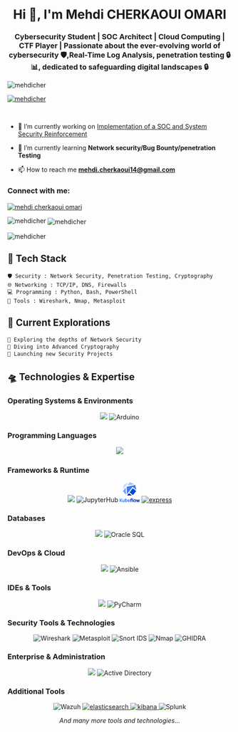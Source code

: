 <h1 align="center">Hi 👋, I'm Mehdi CHERKAOUI OMARI</h1>
<h3 align="center">Cybersecurity Student | SOC Architect | Cloud Computing | CTF Player | Passionate about the ever-evolving world of cybersecurity 🛡️,Real-Time Log Analysis, penetration testing 🔒📊, dedicated to safeguarding digital landscapes 🔒</h3>

<p align="left"> <img src="https://komarev.com/ghpvc/?username=mehdicher&label=Profile%20views&color=0e75b6&style=flat" alt="mehdicher" /> </p>

<p align="left"> <a href="https://github.com/ryo-ma/github-profile-trophy"><img src="https://github-profile-trophy.vercel.app/?username=mehdicher" alt="mehdicher" /></a> </p>

<p align="left"> <a href="https://twitter.com/" target="blank"><img src="https://img.shields.io/twitter/follow/?logo=twitter&style=for-the-badge" alt="" /></a> </p>

- 🔭 I’m currently working on [Implementation of a SOC and System Security Reinforcement](https://pdf.ac/1MaJ20)

- 🌱 I’m currently learning **Network security/Bug Bounty/penetration Testing**

- 📫 How to reach me **mehdi.cherkaoui14@gmail.com**

<h3 align="left">Connect with me:</h3>
<p align="left">
<a href="https://linkedin.com/in/mehdi cherkaoui omari" target="blank"><img align="center" src="https://raw.githubusercontent.com/rahuldkjain/github-profile-readme-generator/master/src/images/icons/Social/linked-in-alt.svg" alt="mehdi cherkaoui omari" height="30" width="40" /></a>

</p>

<p><img align="left" src="https://github-readme-stats.vercel.app/api/top-langs?username=mehdicher&show_icons=true&locale=en&layout=compact" alt="mehdicher" /></p>

<p>&nbsp;<img align="center" src="https://github-readme-stats.vercel.app/api?username=mehdicher&show_icons=true&locale=en" alt="mehdicher" /></p>

<p><img align="center" src="https://github-readme-streak-stats.herokuapp.com/?user=mehdicher&" alt="mehdicher" /></p>

## 🌊 Tech Stack
```
🛡️ Security : Network Security, Penetration Testing, Cryptography
🌐 Networking : TCP/IP, DNS, Firewalls
💻 Programming : Python, Bash, PowerShell
🔧 Tools : Wireshark, Nmap, Metasploit
```

## 🎯 Current Explorations
```
🌌 Exploring the depths of Network Security
🌊 Diving into Advanced Cryptography
🚀 Launching new Security Projects
```
## 🛸 Technologies & Expertise

### Operating Systems & Environments
<p align="center">
  <img src="https://skillicons.dev/icons?i=windows,linux" />
  <img src="https://www.vectorlogo.zone/logos/arduino/arduino-icon.svg" width="45" height="45" alt="Arduino"/>
</p>

### Programming Languages
<p align="center">
  <img src="https://skillicons.dev/icons?i=python,java,php,js,html,css,c,cpp" />
</p>

### Frameworks & Runtime
<p align="center">
  <img src="https://skillicons.dev/icons?i=nodejs" />
  <img src="https://www.vectorlogo.zone/logos/jupyter/jupyter-icon.svg" width="45" height="45" alt="JupyterHub"/>
  <img src="https://raw.githubusercontent.com/kubeflow/website/master/static/images/logo.svg" width="45" height="45" alt="Kubeflow"/>
  <a href="https://expressjs.com" target="_blank" rel="noreferrer"> <img src="https://media.licdn.com/dms/image/D4E12AQEBg943ptCYpg/article-cover_image-shrink_720_1280/0/1686391647921?e=2147483647&v=beta&t=sTfwUvcIfW7Fuby7hMluDfuRJK3HfYMMWc2SyZR7-GA" alt="express" width="60" height="40"/> </a>
</p>

### Databases
<p align="center">
  <img src="https://skillicons.dev/icons?i=mysql" />
  <img src="https://www.vectorlogo.zone/logos/oracle/oracle-icon.svg" width="45" height="45" alt="Oracle SQL"/>
</p>

### DevOps & Cloud
<p align="center">
  <img src="https://skillicons.dev/icons?i=docker,kubernetes,git,github,gitlab,aws,gcp" />
  <img src="https://www.vectorlogo.zone/logos/ansible/ansible-icon.svg" width="45" height="45" alt="Ansible"/>
</p>

### IDEs & Tools
<p align="center">
  <img src="https://skillicons.dev/icons?i=vscode" />
  <img src="https://www.vectorlogo.zone/logos/jetbrains/jetbrains-icon.svg" width="45" height="45" alt="PyCharm"/>
</p>

### Security Tools & Technologies
<p align="center">
  <img src="https://www.vectorlogo.zone/logos/wireshark/wireshark-icon.svg" width="45" height="45" alt="Wireshark"/>
  <img src="https://www.kali.org/tools/metasploit-framework/images/metasploit-framework-logo.svg" width="45" height="45" alt="Metasploit"/>
  <img src="https://www.vectorlogo.zone/logos/snort/snort-icon.svg" width="45" height="45" alt="Snort IDS"/>
  <img src="https://nmap.org/images/nmap-logo-256x256.png" width="45" height="45" alt="Nmap"/>
  <img src="https://encrypted-tbn0.gstatic.com/images?q=tbn:ANd9GcRCzk22Y2JAiVkmTYkAdQinJL9_dHJFAyPaRw&s" width="45" height="45" alt="GHIDRA"/>
</p>

### Enterprise & Administration
<p align="center">
  <img src="https://skillicons.dev/icons?i=powershell" />
  <img src="https://www.vectorlogo.zone/logos/microsoft/microsoft-icon.svg" width="45" height="45" alt="Active Directory"/>
</p>

### Additional Tools
<p align="center">
  <img src="https://img.shields.io/badge/Wazuh-4FB4D8?style=for-the-badge&logo=shield&logoColor=white" alt="Wazuh"/>
  <a href="https://www.elastic.co" target="_blank" rel="noreferrer"> <img src="https://www.vectorlogo.zone/logos/elastic/elastic-icon.svg" alt="elasticsearch" width="40" height="40"/>
  <a href="https://www.elastic.co/kibana" target="_blank" rel="noreferrer"> <img src="https://www.vectorlogo.zone/logos/elasticco_kibana/elasticco_kibana-icon.svg" alt="kibana" width="40" height="40"/> </a>
  <img src="https://www.checkpoint.com/wp-content/uploads/splunk-logo-floating-hero-image.png" alt="Splunk" width="100" height="40"/>
</p>

<div align="center">
  <i>And many more tools and technologies...</i>
</div>
